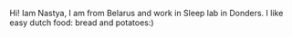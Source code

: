 Hi! Iam Nastya, I am from Belarus and work in Sleep lab in Donders. I like easy dutch food: bread and potatoes:)